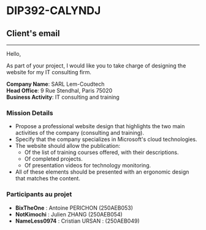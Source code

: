 # DIP392-CALYNDJ

## Client's email

---

Hello,

As part of your project, I would like you to take charge of designing the website for my IT consulting firm.

**Company Name**: SARL Lem-Coudtech  
**Head Office**: 9 Rue Stendhal, Paris 75020  
**Business Activity**: IT consulting and training

### Mission Details

- Propose a professional website design that highlights the two main activities of the company (consulting and training).
- Specify that the company specializes in Microsoft's cloud technologies.
- The website should allow the publication:
  - Of the list of training courses offered, with their descriptions.
  - Of completed projects.
  - Of presentation videos for technology monitoring.
- All of these elements should be presented with an ergonomic design that matches the content.

### Participants au projet

- **BixTheOne** : Antoine PERICHON (250AEB053)
- **NotKimochi** : Julien ZHANG (250AEB054)
- **NameLess0974** : Cristian URSAN : (250AEB049)

